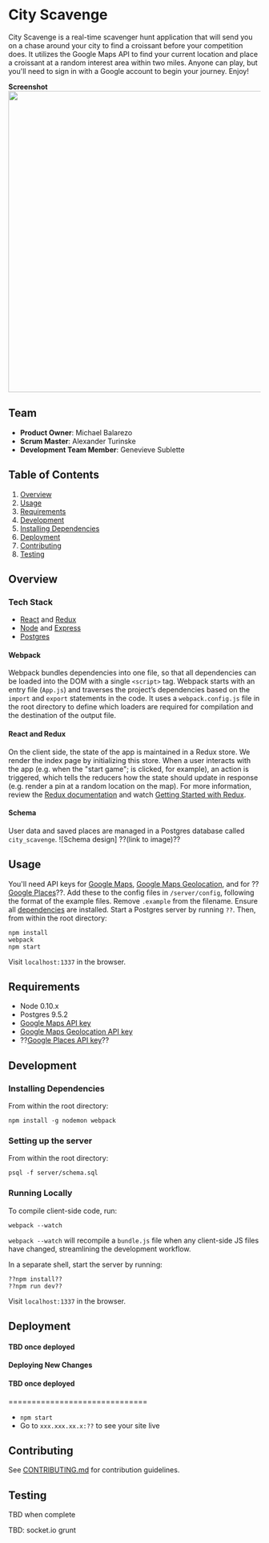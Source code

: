 # City Scavenge

City Scavenge is a real-time scavenger hunt application that will send you on a chase around your city to find a croissant before your competition does. It utilizes the Google Maps API to find your current location and place a croissant at a random interest area within two miles. Anyone can play, but you'll need to sign in with a Google account to begin your journey. Enjoy!

**Screenshot**  
<img src="tbd" width="600px"/>  


## Team

  - __Product Owner__: Michael Balarezo
  - __Scrum Master__: Alexander Turinske
  - __Development Team Member__: Genevieve Sublette

## Table of Contents

1. [Overview](#overview)
2. [Usage](#usage)
3. [Requirements](#requirements)
4. [Development](#development)
5. [Installing Dependencies](#installing-dependencies)
6. [Deployment](#deployment)
7. [Contributing](#contributing)
8. [Testing](#testing)

## Overview

### Tech Stack
- [React](https://facebook.github.io/react/) and [Redux](http://redux.js.org/)
- [Node](https://nodejs.org/en/) and [Express](http://expressjs.com/)
- [Postgres](http://www.postgresql.org/)

#### Webpack
Webpack bundles dependencies into one file, so that all dependencies can be loaded into the DOM with a single `<script>` tag.  Webpack starts with an entry file (`App.js`) and traverses the project’s dependencies based on the `import` and `export` statements in the code. It uses a `webpack.config.js` file in the root directory to define which loaders are required for compilation and the destination of the output file.

#### React and Redux
On the client side, the state of the app is maintained in a Redux store. We render the index page by initializing this store. When a user interacts with the app (e.g. when the "start game"; is clicked, for example), an action is triggered, which tells the reducers how the state should update in response (e.g. render a pin at a random location on the map). For more information, review the [Redux documentation](http://redux.js.org/index.html) and watch [Getting Started with Redux](https://egghead.io/series/getting-started-with-redux).

#### Schema
User data and saved places are managed in a Postgres database called `city_scavenge`.
![Schema design]
??(link to image)??

## Usage
You'll need API keys for [Google Maps](https://developers.google.com/maps/documentation/javascript/get-api-key), [Google Maps Geolocation](https://developers.google.com/maps/documentation/geolocation/get-api-key), and for ??[Google Places](https://developers.google.com/places/web-service/get-api-key)??. Add these to the config files in `/server/config`, following the format of the example files. Remove `.example` from the filename.
Ensure all [dependencies](#installing-dependencies) are installed. Start a Postgres server by running `??`. Then, from within the root directory:
```
npm install
webpack
npm start
```

Visit `localhost:1337` in the browser.

## Requirements

- Node 0.10.x
- Postgres 9.5.2
- [Google Maps API key](https://developers.google.com/maps/documentation/javascript/get-api-key)
- [Google Maps Geolocation API key](https://developers.google.com/maps/documentation/geolocation/get-api-key)
- ??[Google Places API key](https://developers.google.com/places/web-service/get-api-key)??

## Development

### Installing Dependencies

From within the root directory:

```
npm install -g nodemon webpack
```

### Setting up the server

From within the root directory:

```
psql -f server/schema.sql
```

### Running Locally

To compile client-side code, run:
```
webpack --watch
```
`webpack --watch` will recompile a `bundle.js` file when any client-side JS files have changed, streamlining the development workflow.

In a separate shell, start the server by running:
```
??npm install??
??npm run dev??
```

Visit `localhost:1337` in the browser.

## Deployment
#### TBD once deployed

#### Deploying New Changes
#### TBD once deployed

==============================

- `npm start`
- Go to `xxx.xxx.xx.x:??` to see your site live


## Contributing

See [CONTRIBUTING.md](CONTRIBUTING.md) for contribution guidelines.

## Testing

TBD when complete


TBD:
socket.io
grunt
